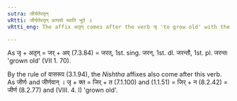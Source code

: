 ```yaml
---
sutra: जीर्यतेरतृन्
vRtti: जीर्यतेरतृन् प्रत्ययो भवति भूते ॥
vRtti_eng: The affix अतृन् comes after the verb जृ 'to grow old' with the sense of past time.

---
```

As जृ + अतृन् = जर् + अव् (7.3.84) = जरत्, 1st. sing. जरन्, 1st. dl. जरन्तौ, 1st. pl. जरन्तः 'grown old' (VII 1. 70).

By the rule of वासरूप (3.1.94), the _Nishtha_ affixes also come after this verb. As जीर्णः and जीर्णवान् । जृ + क्त = जिर् + त (7.1.100) and (1.1.51) = जिर् + न (8.2.42) = जीर्ण (8.2.77) and (VIII. 4. I) 'grown old'.